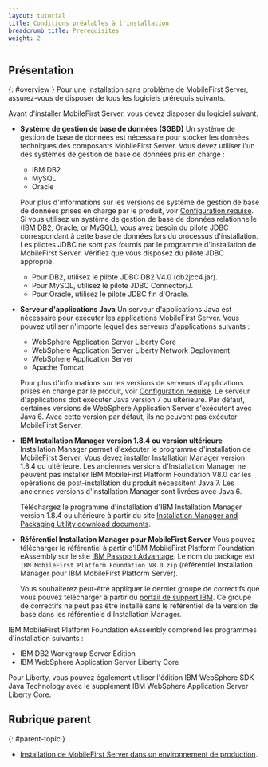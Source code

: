 ```yaml
---
layout: tutorial
title: Conditions préalables à l'installation
breadcrumb_title: Prerequisites
weight: 2
---
```

<!-- NLS_CHARSET=UTF-8 -->
## Présentation
{: #overview }
Pour une installation sans problème de MobileFirst Server, assurez-vous de disposer de tous les logiciels prérequis suivants.

Avant d'installer MobileFirst Server, vous devez disposer du logiciel suivant.

* **Système de gestion de base de données (SGBD)**
  Un système de gestion de base de données est nécessaire pour stocker les données techniques des composants MobileFirst Server. Vous devez utiliser l'un des systèmes de gestion de base de données pris en charge :

  * IBM DB2
  * MySQL
  * Oracle

  Pour plus d'informations sur les versions de système de gestion de base de données prises en charge par le produit, voir [Configuration requise](https://www.ibm.com/support/knowledgecenter/SSHS8R_8.0.0/com.ibm.worklight.getstart.doc/start/r_supported_operating_systems_an.html). Si vous utilisez un système de gestion de base de données relationnelle (IBM DB2, Oracle, or MySQL), vous avez besoin du pilote JDBC correspondant à cette base de données lors du processus d'installation. Les pilotes JDBC ne sont pas fournis par le programme d'installation de MobileFirst Server. Vérifiez que vous disposez du pilote JDBC approprié.

  * Pour DB2, utilisez le pilote JDBC DB2 V4.0 (db2jcc4.jar).
  * Pour MySQL, utilisez le pilote JDBC Connector/J.
  * Pour Oracle, utilisez le pilote JDBC fin d'Oracle.

* **Serveur d'applications Java**
  Un serveur d'applications Java est nécessaire pour exécuter les applications MobileFirst Server. Vous pouvez utiliser n'importe lequel des serveurs d'applications suivants :

  * WebSphere Application Server Liberty Core
  * WebSphere Application Server Liberty Network Deployment
  * WebSphere Application Server
  * Apache Tomcat

  Pour plus d'informations sur les versions de serveurs d'applications prises en charge par le produit, voir [Configuration requise](https://www.ibm.com/support/knowledgecenter/SSHS8R_8.0.0/com.ibm.worklight.getstart.doc/start/r_supported_operating_systems_an.html). Le serveur d'applications doit exécuter Java version 7 ou ultérieure. Par défaut, certaines versions de WebSphere Application Server s'exécutent avec Java 6. Avec cette version par défaut, ils ne peuvent pas exécuter MobileFirst Server.

* **IBM Installation Manager version 1.8.4 ou version ultérieure**
  Installation Manager permet d'exécuter le programme d'installation de MobileFirst Server. Vous devez installer Installation Manager version 1.8.4 ou ultérieure. Les anciennes versions d'Installation Manager ne peuvent pas installer IBM MobileFirst Platform Foundation V8.0 car les opérations de post-installation du produit nécessitent Java 7. Les anciennes versions d'Installation Manager sont livrées avec Java 6.

  Téléchargez le programme d'installation d'IBM Installation Manager version 1.8.4 ou ultérieure à partir du site [Installation Manager and Packaging Utility download documents](http://www-01.ibm.com/support/docview.wss?uid=swg27025142).

* **Référentiel Installation Manager pour MobileFirst Server**
  Vous pouvez télécharger le référentiel à partir d'IBM MobileFirst Platform Foundation eAssembly sur le site [IBM Passport Advantage](https://www-01.ibm.com/software/passportadvantage/pao_customers.htm). Le nom du package est `IBM MobileFirst Platform Foundation V8.0.zip` (référentiel Installation Manager pour IBM MobileFirst Platform Server).

  Vous souhaiterez peut-être appliquer le dernier groupe de correctifs que vous pouvez télécharger à partir du [portail de support IBM](https://www.ibm.com/support/home/product/N651135V62596I83/IBM_MobileFirst_Platform_Foundation). Ce groupe de correctifs ne peut pas être installé sans le référentiel de la version de base dans les référentiels d'Installation Manager.

IBM MobileFirst Platform Foundation eAssembly comprend les programmes d'installation suivants :
* IBM DB2 Workgroup Server Edition
* IBM WebSphere Application Server Liberty Core

Pour Liberty, vous pouvez également utiliser l'édition IBM WebSphere SDK Java Technology avec le supplément IBM WebSphere Application Server Liberty Core.

## Rubrique parent
{: #parent-topic }

* [Installation de MobileFirst Server dans un environnement de production](../).
